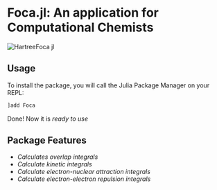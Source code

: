 # Foca.jl: An application for Computational Chemists

![HartreeFoca jl](https://user-images.githubusercontent.com/60739184/170071106-68ba0e42-08a5-4923-b69a-d5db945bdf7b.svg)

## Usage

To install the package, you will call the Julia Package Manager on your REPL:

```julia
]add Foca
```

Done! Now it is *ready to use*
## Package Features

- *Calculates overlap integrals*
- *Calculate kinetic integrals*
- *Calculate electron-nuclear attraction integrals*
- *Calculate electron-electron repulsion integrals*